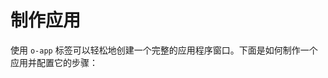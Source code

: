 # 制作应用

使用 `o-app` 标签可以轻松地创建一个完整的应用程序窗口。下面是如何制作一个应用并配置它的步骤：

<a href="../../publics/examples/set-props.html" preview demo></a>
